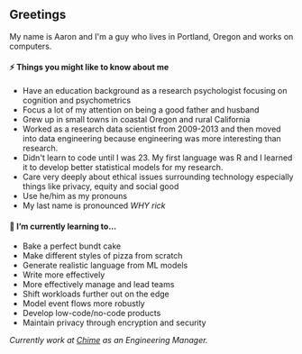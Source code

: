 ## Greetings
My name is Aaron and I'm a guy who lives in Portland, Oregon and works on computers.  

#### ⚡ Things you might like to know about me
- Have an education background as a research psychologist focusing on cognition and psychometrics
- Focus a lot of my attention on being a good father and husband
- Grew up in small towns in coastal Oregon and rural California
- Worked as a research data scientist from 2009-2013 and then moved into data engineering because engineering was more interesting than research.
- Didn't learn to code until I was 23.  My first language was R and I learned it to develop better statistical models for my research.
- Care very deeply about ethical issues surrounding technology especially things like privacy, equity and social good
- Use he/him as my pronouns
- My last name is pronounced _WHY rick_

#### 🌱 I’m currently learning to...
- Bake a perfect bundt cake
- Make different styles of pizza from scratch
- Generate realistic language from ML models
- Write more effectively
- More effectively manage and lead teams
- Shift workloads further out on the edge
- Model event flows more robustly
- Develop low-code/no-code products
- Maintain privacy through encryption and security

_Currently work at [Chime](https://chime.com) as an Engineering Manager._

